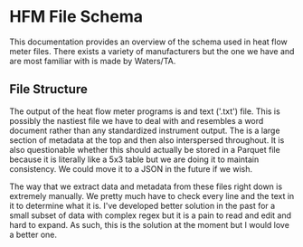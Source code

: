 # HFM File Schema

This documentation provides an overview of the schema used in heat flow meter files. There exists a variety of manufacturers but the one we have and are most familiar with is made by Waters/TA.

## File Structure

The output of the heat flow meter programs is and text ('.txt') file. This is possibly the nastiest file we have to deal with and resembles a word document rather than any standardized instrument output. The is a large section of metadata at the top and then also interspersed throughout. It is also questionable whether this should actually be stored in a Parquet file because it is literally like a 5x3 table but we are doing it to maintain consistency. We could move it to a JSON in the future if we wish.

The way that we extract data and metadata from these files right down is extremely manually. We pretty much have to check every line and the text in it to determine what it is. I've developed better solution in the past for a small subset of data with complex regex but it is a pain to read and edit and hard to expand. As such, this is the solution at the moment but I would love a better one.
